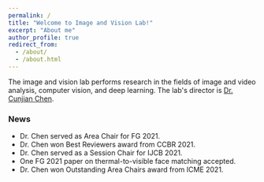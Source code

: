 ```yaml
---
permalink: /
title: "Welcome to Image and Vision Lab!"
excerpt: "About me"
author_profile: true
redirect_from: 
  - /about/
  - /about.html
---
```


The image and vision lab performs research in the fields of image and video analysis, computer vision, and deep learning. The lab's director is [Dr. Cunjian Chen](https://cunjian.github.io/).

### News
- Dr. Chen served as Area Chair for FG 2021.
- Dr. Chen won Best Reviewers award from CCBR 2021.
- Dr. Chen served as a Session Chair for IJCB 2021.
- One FG 2021 paper on thermal-to-visible face matching accepted.
- Dr. Chen won Outstanding Area Chairs award from ICME 2021.
